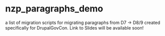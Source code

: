 # nzp_paragraphs_demo
a list of migration scripts for migrating paragraphs from D7 -> D8/9 created specifically for DrupalGovCon.
Link to Slides will be available soon! 
